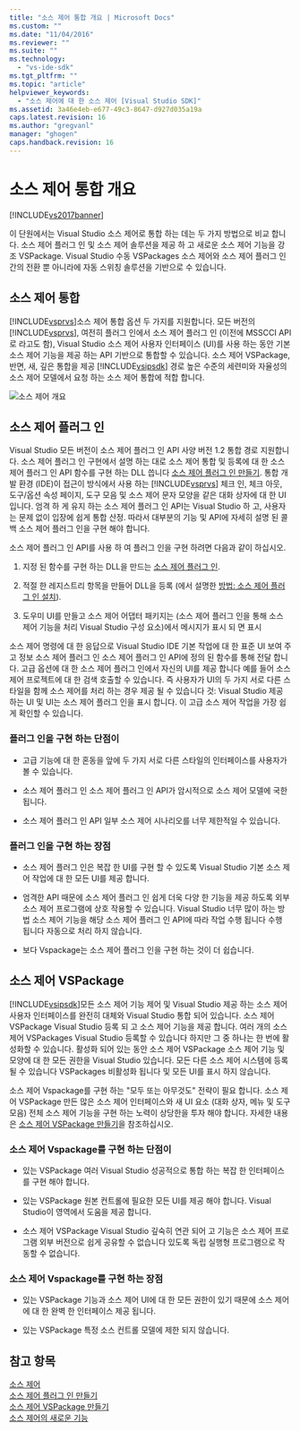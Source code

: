 ```yaml
---
title: "소스 제어 통합 개요 | Microsoft Docs"
ms.custom: ""
ms.date: "11/04/2016"
ms.reviewer: ""
ms.suite: ""
ms.technology: 
  - "vs-ide-sdk"
ms.tgt_pltfrm: ""
ms.topic: "article"
helpviewer_keywords: 
  - "소스 제어에 대 한 소스 제어 [Visual Studio SDK]"
ms.assetid: 3a46e4eb-e677-49c3-8647-d927d035a19a
caps.latest.revision: 16
ms.author: "gregvanl"
manager: "ghogen"
caps.handback.revision: 16
---
```

# 소스 제어 통합 개요
[!INCLUDE[vs2017banner](../../code-quality/includes/vs2017banner.md)]

이 단원에서는 Visual Studio 소스 제어로 통합 하는 데는 두 가지 방법으로 비교 합니다. 소스 제어 플러그 인 및 소스 제어 솔루션을 제공 하 고 새로운 소스 제어 기능을 강조 VSPackage.  Visual Studio 수동 VSPackages 소스 제어와 소스 제어 플러그 인 간의 전환 뿐 아니라에 자동 스위칭 솔루션을 기반으로 수 있습니다.  
  
## 소스 제어 통합  
 [!INCLUDE[vsprvs](../../code-quality/includes/vsprvs_md.md)]소스 제어 통합 옵션 두 가지를 지원합니다.  모든 버전의 [!INCLUDE[vsprvs](../../code-quality/includes/vsprvs_md.md)], 여전히 플러그 인에서 소스 제어 플러그 인 \(이전에 MSSCCI API로 라고도 함\), Visual Studio 소스 제어 사용자 인터페이스 \(UI\)를 사용 하는 동안 기본 소스 제어 기능을 제공 하는 API 기반으로 통합할 수 있습니다.  소스 제어 VSPackage, 반면, 새, 깊은 통합을 제공 [!INCLUDE[vsipsdk](../../extensibility/includes/vsipsdk_md.md)] 경로 높은 수준의 세련미와 자율성의 소스 제어 모델에서 요청 하는 소스 제어 통합에 적합 합니다.  
  
 ![소스 제어 개요](../../extensibility/internals/media/sourcectnrloverview.png "SourceCtnrlOverview")  
  
## 소스 제어 플러그 인  
 Visual Studio 모든 버전이 소스 제어 플러그 인 API 사양 버전 1.2 통합 경로 지원합니다.  소스 제어 플러그 인 구현에서 설명 하는 대로 소스 제어 통합 및 등록에 대 한 소스 제어 플러그 인 API 함수를 구현 하는 DLL 씁니다 [소스 제어 플러그 인 만들기](../../extensibility/internals/creating-a-source-control-plug-in.md).  통합 개발 환경 \(IDE\)이 접근이 방식에서 사용 하는 [!INCLUDE[vsprvs](../../code-quality/includes/vsprvs_md.md)] 체크 인, 체크 아웃, 도구\/옵션 속성 페이지, 도구 모음 및 소스 제어 문자 모양을 같은 대화 상자에 대 한 UI입니다.  엄격 하 게 유지 하는 소스 제어 플러그 인 API는 Visual Studio 하 고, 사용자는 문제 없이 입장에 쉽게 통합 산정.  따라서 대부분의 기능 및 API에 자세히 설명 된 콜백 소스 제어 플러그 인을 구현 해야 합니다.  
  
 소스 제어 플러그 인 API를 사용 하 여 플러그 인을 구현 하려면 다음과 같이 하십시오.  
  
1.  지정 된 함수를 구현 하는 DLL을 만드는 [소스 제어 플러그 인](../../extensibility/source-control-plug-ins.md).  
  
2.  적절 한 레지스트리 항목을 만들어 DLL을 등록 \(에서 설명한 [방법: 소스 제어 플러그 인 설치](../../extensibility/internals/how-to-install-a-source-control-plug-in.md)\).  
  
3.  도우미 UI를 만들고 소스 제어 어댑터 패키지는 \(소스 제어 플러그 인을 통해 소스 제어 기능을 처리 Visual Studio 구성 요소\)에서 메시지가 표시 되 면 표시  
  
 소스 제어 명령에 대 한 응답으로 Visual Studio IDE 기본 작업에 대 한 표준 UI 보여 주고 정보 소스 제어 플러그 인 소스 제어 플러그 인 API에 정의 된 함수를 통해 전달 합니다.  고급 옵션에 대 한 소스 제어 플러그 인에서 자신의 UI를 제공 합니다 예를 들어 소스 제어 프로젝트에 대 한 검색 호출할 수 있습니다.  즉 사용자가 UI의 두 가지 서로 다른 스타일을 함께 소스 제어를 처리 하는 경우 제공 될 수 있습니다 것: Visual Studio 제공 하는 UI 및 UI는 소스 제어 플러그 인을 표시 합니다.  이 고급 소스 제어 작업을 가장 쉽게 확인할 수 있습니다.  
  
### 플러그 인을 구현 하는 단점이  
  
-   고급 기능에 대 한 혼동을 앞에 두 가지 서로 다른 스타일의 인터페이스를 사용자가 볼 수 있습니다.  
  
-   소스 제어 플러그 인 소스 제어 플러그 인 API가 암시적으로 소스 제어 모델에 국한 됩니다.  
  
-   소스 제어 플러그 인 API 일부 소스 제어 시나리오를 너무 제한적일 수 있습니다.  
  
### 플러그 인을 구현 하는 장점  
  
-   소스 제어 플러그 인은 복잡 한 UI를 구현 할 수 있도록 Visual Studio 기본 소스 제어 작업에 대 한 모든 UI를 제공 합니다.  
  
-   엄격한 API 때문에 소스 제어 플러그 인 쉽게 더욱 다양 한 기능을 제공 하도록 외부 소스 제어 프로그램에 상호 작용할 수 있습니다. Visual Studio 너무 많이 하는 방법 소스 제어 기능을 해당 소스 제어 플러그 인 API에 따라 작업 수행 됩니다 수행 됩니다 자동으로 처리 하지 않습니다.  
  
-   보다 Vspackage는 소스 제어 플러그 인을 구현 하는 것이 더 쉽습니다.  
  
## 소스 제어 VSPackage  
 [!INCLUDE[vsipsdk](../../extensibility/includes/vsipsdk_md.md)]모든 소스 제어 기능 제어 및 Visual Studio 제공 하는 소스 제어 사용자 인터페이스를 완전히 대체와 Visual Studio 통합 되어 있습니다.  소스 제어 VSPackage Visual Studio 등록 되 고 소스 제어 기능을 제공 합니다.  여러 개의 소스 제어 VSPackages Visual Studio 등록할 수 있습니다 하지만 그 중 하나는 한 번에 활성화할 수 있습니다.  활성화 되어 있는 동안 소스 제어 VSPackage 소스 제어 기능 및 모양에 대 한 모든 권한을 Visual Studio 있습니다.  모든 다른 소스 제어 시스템에 등록 될 수 있습니다 VSPackages 비활성화 됩니다 및 모든 UI를 표시 하지 않습니다.  
  
 소스 제어 Vspackage를 구현 하는 "모두 또는 아무것도" 전략이 필요 합니다.  소스 제어 VSPackage 만든 많은 소스 제어 인터페이스와 새 UI 요소 \(대화 상자, 메뉴 및 도구 모음\) 전체 소스 제어 기능을 구현 하는 노력이 상당한을 투자 해야 합니다.  자세한 내용은 [소스 제어 VSPackage 만들기](../../extensibility/internals/creating-a-source-control-vspackage.md)을 참조하십시오.  
  
### 소스 제어 Vspackage를 구현 하는 단점이  
  
-   있는 VSPackage 여러 Visual Studio 성공적으로 통합 하는 복잡 한 인터페이스를 구현 해야 합니다.  
  
-   있는 VSPackage 원본 컨트롤에 필요한 모든 UI를 제공 해야 합니다. Visual Studio이 영역에서 도움을 제공 합니다.  
  
-   소스 제어 VSPackage Visual Studio 깊숙히 연관 되어 고 기능은 소스 제어 프로그램 외부 버전으로 쉽게 공유할 수 없습니다 있도록 독립 실행형 프로그램으로 작동할 수 없습니다.  
  
### 소스 제어 Vspackage를 구현 하는 장점  
  
-   있는 VSPackage 기능과 소스 제어 UI에 대 한 모든 권한이 있기 때문에 소스 제어에 대 한 완벽 한 인터페이스 제공 됩니다.  
  
-   있는 VSPackage 특정 소스 컨트롤 모델에 제한 되지 않습니다.  
  
## 참고 항목  
 [소스 제어](../../extensibility/internals/source-control.md)   
 [소스 제어 플러그 인 만들기](../../extensibility/internals/creating-a-source-control-plug-in.md)   
 [소스 제어 VSPackage 만들기](../../extensibility/internals/creating-a-source-control-vspackage.md)   
 [소스 제어의 새로운 기능](../../extensibility/internals/what-s-new-in-source-control.md)